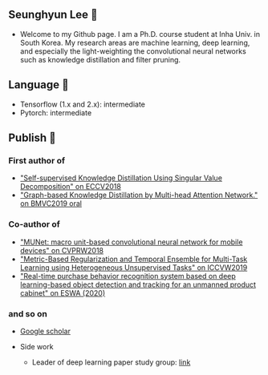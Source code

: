 ## Seunghyun Lee 👋
- Welcome to my Github page. I am a Ph.D. course student at Inha Univ. in South Korea. My research areas are machine learning, deep learning, and especially the light-weighting the convolutional neural networks such as knowledge distillation and filter pruning.

## Language 🧱
  - Tensorflow (1.x and 2.x): intermediate
  - Pytorch: intermediate
  
## Publish 📜
### First author of
  - ["Self-supervised Knowledge Distillation Using Singular Value Decomposition" on ECCV2018](https://openaccess.thecvf.com/content_ECCV_2018/html/SEUNG_HYUN_LEE_Self-supervised_Knowledge_Distillation_ECCV_2018_paper.html)
  - ["Graph-based Knowledge Distillation by Multi-head Attention Network." on BMVC2019 oral](https://bmvc2019.org/wp-content/uploads/papers/0821-paper.pdf)
  
### Co-author of
  - ["MUNet: macro unit-based convolutional neural network for mobile devices" on CVPRW2018](https://openaccess.thecvf.com/content_cvpr_2018_workshops/w33/html/Kim_MUNet_Macro_Unit-Based_CVPR_2018_paper.html)
  - ["Metric-Based Regularization and Temporal Ensemble for Multi-Task Learning using Heterogeneous Unsupervised Tasks" on ICCVW2019](https://ieeexplore.ieee.org/abstract/document/9022628)
  - ["Real-time purchase behavior recognition system based on deep learning-based object detection and tracking for an unmanned product cabinet" on ESWA (2020)](https://www.sciencedirect.com/science/article/pii/S0957417419307808)
  
  
### and so on
  - [Google scholar](https://scholar.google.co.kr/citations?user=onGHuFsAAAAJ&hl=en)
  
- Side work
  - Leader of deep learning paper study group: [link](https://trello.com/b/vCD6pP9t/paper-study)

